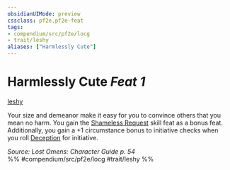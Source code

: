 ```yaml
---
obsidianUIMode: preview
cssclass: pf2e,pf2e-feat
tags:
- compendium/src/pf2e/locg
- trait/leshy
aliases: ["Harmlessly Cute"]
---
```

# Harmlessly Cute  *Feat 1*  
[leshy](../../Rules/traits/leshy-b1.md)  


Your size and demeanor make it easy for you to convince others that you mean no harm. You gain the [Shameless Request](shameless-request.md) skill feat as a bonus feat. Additionally, you gain a +1 circumstance bonus to initiative checks when you roll [Deception](../skills.md#Deception) for initiative.

*Source: Lost Omens: Character Guide p. 54*  
%% #compendium/src/pf2e/locg #trait/leshy %%
